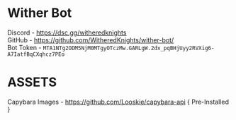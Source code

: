 # Wither Bot

Discord      - https://dsc.gg/witheredknights
<br>
GitHub       - https://github.com/WitheredKnights/wither-bot/
<br>
Bot Token    - `MTA1NTg2ODM5NjM0MTgyOTczMw.GARLgW.2dx_pqBHjUyy2RVXig6-A7IatfBqCXqhcz7PEo`

# ASSETS
Capybara Images - https://github.com/Looskie/capybara-api { Pre-Installed }
